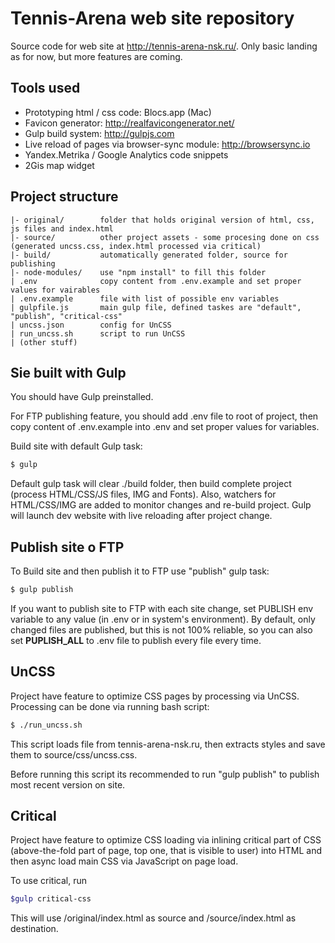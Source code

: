 # Tennis-Arena web site repository

Source code for web site at http://tennis-arena-nsk.ru/. Only basic landing as for now, but more features are coming. 

## Tools used

* Prototyping html / css code: Blocs.app (Mac)
* Favicon generator: http://realfavicongenerator.net/
* Gulp build system: http://gulpjs.com
* Live reload of pages via browser-sync module: http://browsersync.io
* Yandex.Metrika / Google Analytics code snippets
* 2Gis map widget

## Project structure

    |- original/        folder that holds original version of html, css, js files and index.html
    |- source/          other project assets - some procesing done on css (generated uncss.css, index.html processed via critical)
    |- build/           automatically generated folder, source for publishing
    |- node-modules/    use "npm install" to fill this folder
    | .env              copy content from .env.example and set proper values for vairables
    | .env.example      file with list of possible env variables
    | gulpfile.js       main gulp file, defined taskes are "default", "publish", "critical-css"
    | uncss.json        config for UnCSS
    | run_uncss.sh      script to run UnCSS
    | (other stuff)

## Sie built with Gulp

You should have Gulp preinstalled. 

For FTP publishing feature, you should add .env file to root of project, then copy content of .env.example into .env and set proper values for variables.

Build site with default Gulp task:

```bash
$ gulp
```

Default gulp task will clear ./build folder, then build complete project (process HTML/CSS/JS files, IMG and Fonts).
Also, watchers for HTML/CSS/IMG are added to monitor changes and re-build project. Gulp will launch dev website with live reloading after project change. 


## Publish site o FTP

To Build site and then publish it to FTP use "publish" gulp task:

```bash
$ gulp publish
```

If you want to publish site to FTP with each site change, set PUBLISH env variable to any value (in .env or in system's environment). By default, only changed files are published, but this is not 100% reliable, so you can also set **PUPLISH_ALL** to .env file to publish every file every time.

## UnCSS

Project have feature to optimize CSS pages by processing via UnCSS. Processing can be done
via running bash script:

```bash
$ ./run_uncss.sh
```

This script loads file from tennis-arena-nsk.ru, then extracts styles and save them to source/css/uncss.css.

Before running this script its recommended to run "gulp publish" to publish most recent version on site.

## Critical

Project have feature to optimize CSS loading via inlining critical part of CSS (above-the-fold part of page,
top one, that is visible to user) into HTML and then async load main CSS via JavaScript on page load.

To use critical, run

```bash
$gulp critical-css
```

This will use /original/index.html as source and /source/index.html as destination.
